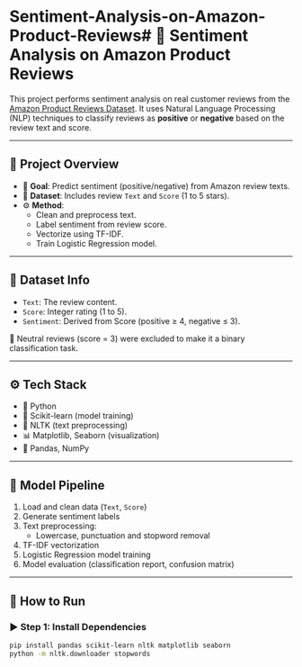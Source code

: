 # Sentiment-Analysis-on-Amazon-Product-Reviews# 🧠 Sentiment Analysis on Amazon Product Reviews

This project performs sentiment analysis on real customer reviews from the [Amazon Product Reviews Dataset](https://www.kaggle.com/datasets/snap/amazon-fine-food-reviews). It uses Natural Language Processing (NLP) techniques to classify reviews as **positive** or **negative** based on the review text and score.

---

## 📌 Project Overview

- 🎯 **Goal**: Predict sentiment (positive/negative) from Amazon review texts.
- 📄 **Dataset**: Includes review `Text` and `Score` (1 to 5 stars).
- ⚙️ **Method**:
  - Clean and preprocess text.
  - Label sentiment from review score.
  - Vectorize using TF-IDF.
  - Train Logistic Regression model.

---

## 📂 Dataset Info

- `Text`: The review content.
- `Score`: Integer rating (1 to 5).
- `Sentiment`: Derived from Score (positive ≥ 4, negative ≤ 3).

📌 Neutral reviews (score = 3) were excluded to make it a binary classification task.

---

## ⚙️ Tech Stack

- 🐍 Python
- 🧠 Scikit-learn (model training)
- 🧹 NLTK (text preprocessing)
- 📊 Matplotlib, Seaborn (visualization)
- 📄 Pandas, NumPy

---

## 🧪 Model Pipeline

1. Load and clean data (`Text`, `Score`)
2. Generate sentiment labels
3. Text preprocessing:
    - Lowercase, punctuation and stopword removal
4. TF-IDF vectorization
5. Logistic Regression model training
6. Model evaluation (classification report, confusion matrix)

---

## 🧾 How to Run

### ▶️ Step 1: Install Dependencies

```bash
pip install pandas scikit-learn nltk matplotlib seaborn
python -m nltk.downloader stopwords
